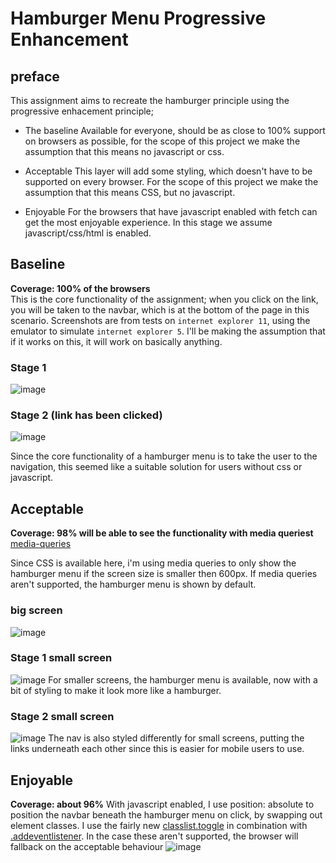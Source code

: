 # Hamburger Menu Progressive Enhancement

## preface
This assignment aims to recreate the hamburger principle using the progressive enhacement principle;
* The baseline
Available for everyone, should be as close to 100% support on browsers as possible, for the scope of this project we make the assumption that this means no javascript or css.

* Acceptable
This layer will add some styling, which doesn't have to be supported on every browser. For the scope of this project we make the assumption that this means CSS, but no javascript.

* Enjoyable
For the browsers that have javascript enabled with fetch can get the most enjoyable experience. In this stage we assume javascript/css/html is enabled.


## Baseline
**Coverage: 100% of the browsers**   
This is the core functionality of the assignment; when you click on the link, you will be taken to the navbar, which is at the bottom of the page in this scenario.
Screenshots are from tests on `internet explorer 11`, using the emulator to simulate `internet explorer 5`. I'll be making the assumption that if it works on this, it will work on basically anything.

### Stage 1
![image](/img/baseline.png)

### Stage 2 (link has been clicked)
![image](img/baseline-hamburger.png)

Since the core functionality of a hamburger menu is to take the user to the navigation, this seemed like a suitable solution for users without css or javascript.

## Acceptable
**Coverage: 98% will be able to see the functionality with media queriest**  
[media-queries](https://caniuse.com/#feat=css-mediaqueries)

Since CSS is available here, i'm using media queries to only show the hamburger menu if the screen size is smaller then 600px. If media queries aren't supported, the hamburger menu is shown by default.

### big screen
![image](img/acceptable-big-screen.png)


### Stage 1 small screen 
![image](img/acceptable-small-screen.png)
For smaller screens, the hamburger menu is available, now with a bit of styling to make it look more like a hamburger.


### Stage 2 small screen
![image](img/acceptable-small-screen-nav.png)
The nav is also styled differently for small screens, putting the links underneath each other since this is easier for mobile users to use.


## Enjoyable
**Coverage: about 96%**
With javascript enabled, I use position: absolute to position the navbar beneath the hamburger menu on click, by swapping out element classes. I use the fairly new [classlist.toggle](https://caniuse.com/#feat=classlist) in combination with [.addeventlistener](https://caniuse.com/#feat=addeventlistener). In the case these aren't supported, the browser will fallback on the acceptable behaviour
![image](img/enjoyable.png)

